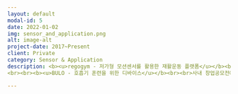 ```yaml
---
layout: default
modal-id: 5
date: 2022-01-02
img: sensor_and_application.png
alt: image-alt
project-date: 2017~Present
client: Private
category: Sensor & Application
description: <b><u>regogym - 저가형 모션센서를 활용한 재활운동 플랫폼</u></b><br><br>코로나19 이후로 헬스장의 운영에 제약이 생기면서, 장애인들이 이용할 수 있는 장애인체육관은 몇개월간 아예 폐쇄되었습니다. 사람들은 유투브를 통해 홈트레이닝을 진행했지만, 지체장애인분들이 운동을 따라하기에는 너무나 어려운 동작이 많아서 이 분들이 어떻게 하면 효과적으로 운동할 수 있을지 고민했습니다. 결과적으로 $40에 구매할 수 있는 BLE 기반의 센서를 찾아서 (Thingy52), 이를 연동하여 웹페이지에 접속하여 3D 캐릭터의 움직임대로 운동을 따라하는 형태의 서비스를 개발하였습니다. 이는 척수장애인협회에서 최우수상을 수상하였고, regogym.com 사이트를 통해서 서비스를 무료로 제공하고 있습니다.<br><br>• 개발언어<br>VueJS, Firebase, ThreeJS<br><br><br><br><iframe src="https://www.youtube.com/watch?v=iHheokKw4Vg" frameborder="0" allowfullscreen width="100%" height="300px"></iframe><br><br><iframe src="https://www.youtube.com/watch?v=2csa-LMQi9o" frameborder="0" allowfullscreen width="100%" height="300px"></iframe><br><br><b><u>마이워터- 방광염 환자의 수분관리를 위한 어플리케이션</u></b><br><br>여성들은 출산 후에 방광염을 겪게 되는 경우가 많고, 신경계 손상 장애인의 경우에도 소변기능의 저하로 소변줄을 차고 있는 경우가 있어서 방광염의 재발이 잦습니다. 방광염을 치료하기 위해서는 항생제를 1주일 정도 복용해야만 완치가 되는것으로 알려져 있습니다. 하지만 빙광염은 재발가능성이 높아서 짧은 기간내에 방광염이 재발하는 경우에는 항생제의 내성이 생길 위험이 있습니다. 이런 문제를 인지하여 방광염을 예방할 수 있는 가장 좋은 방법을 연구하였고, 이는 바로 몸안의 수분을 관리해주는 것임을 알게되었습니다. 해당 어플리케이션은 주기적으로 수분 섭취를 도와주는 알람과 소변의 증식이 되지 않도록 지정된 시간 (4~6시간)내에 소변을 보도록하는 알람으로 구성되어 있는 간단한 어플리케이션 입니다. 해당 어플리케이션을 직접 사용하면서 방광염에 걸린 시기를 안정적으로 이겨낼 수 있었기에, 저와 같은 고통을 겪는 환자들에게 도움을 주기 위하여 해당 어플레케이션을 안드로이드 앱스토어에 등록하여 제공하고 있습니다. <br><br>• 개발언어<br>Xamarin, SQLite<br><br><br><br><iframe src="https://www.youtube.com/watch?v=UxLJ7hULcQI" frameborder="0" allowfullscreen width="100%" height="300px"></iframe><br><br><b><u>Eye-stick - 전맹 시각장애인을 위한 Image-to-Speech 디바이스</u></b><br><br>사내 해커톤으로 진행한 아이템으로 아무것도 보이지 않는 시각장애인을 위하여 Image-To-Speech 디바이스를 개발하였습니다. 시각장애인이 주로 사용하는 지팡이에 카메라를 부착하였고, 지팡이의 버튼을 누르면 카메라가 앞의 영상을 촬영하여 앞의 사진의 장면을 음성으로 읽어주는 기능을 제안하였습니다. 예를 들면, '앞에 자동차가 있다', '앞에 사람들이 지나가고 있다', '앞에 아름다운 꽃이 있다' 등과 같이 앞에 펼쳐진 광경을 최대한 음성으로 자세히 설명할 수 있도록 하였습니다.<br><br>![image](https://user-images.githubusercontent.com/18140805/149157572-262c68d6-8501-433b-98d0-30ac18a759a1.png)
<br><br><b><u>BULO - 호흡기 훈련을 위한 디바이스</u></b><br><br>사내 창업공모전에서 출품한 제품으로, 호흡기 훈련을 위한 초소형 디바이스를 개발하였습니다. 흡기와 호기량을 측정하고, 이를 기반으로 트레이닝 프로그램과 게임을 연동하여 사용자들이 폐를 건강하게 유지할 수 있는 BLE 기반의 디바이스를 개발하였습니다. 이는 17년도 사내 창업공모전 (C-Lab)에서 신규 과제 중에서 1등으로 당선되어, 이미 Spun-off하여 창업을 진행하고 있습니다.<br><br>![image](https://user-images.githubusercontent.com/18140805/149156011-8bfa0495-5210-4f16-a08e-7354522ab99e.png)

---
```


